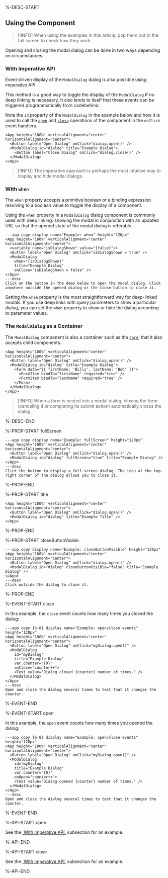 %-DESC-START

## Using the Component

>[!INFO]
> When using the examples in this article, pop them out to the full screen to check how they work.

Opening and closing the modal dialog can be done in two ways depending on circumstances.

### With Imperative API

Event-driven display of the `ModalDialog` dialog is also possible using imperative API.

This method is a good way to toggle the display of the `ModalDialog` if no deep linking is necessary.
It also lends to itself that these events can be triggered programmatically from codebehind.

Note the `id` property of the `ModalDialog` in the example below and how it is used to call the [`open`](#open-api) and [`close`](#close-api)
operations of the component in the `onClick` event handlers.

```xmlui-pg copy display name="Example: imperative API" height="120px"
<App height="100%" verticalAlignment="center" horizontalAlignment="center">
  <Button label="Open Dialog" onClick="dialog.open()" />
  <ModalDialog id="dialog" title="Example Dialog">
    <Button label="Close Dialog" onClick="dialog.close()" />
  </ModalDialog>
</App>
```

>[!INFO]
> The imperative approach is perhaps the most intuitive way to display and hide modal dialogs.

### With `when`

The `when` property accepts a primitive boolean or a binding expression resolving to a boolean value to toggle the display of a component.

Using the `when` property in a `ModalDialog` dialog component is commonly used with deep linking:
showing the modal in conjunction with an updated URL so that the opened state of the modal dialog is referable.

```xmlui-pg
---app copy display name="Example: when" height="120px"
<App height="100%" verticalAlignment="center" horizontalAlignment="center">
  <variable name="isDialogShown" value="{false}"/>
  <Button label="Open Dialog" onClick="isDialogShown = true" />
  <ModalDialog 
    when="{isDialogShown}" 
    title="Example Dialog" 
    onClose="isDialogShown = false" />
</App>
---desc
Click on the button in the demo below to open the modal dialog. Click anywhere outside the opened dialog or the close button to close it.
```

Setting the `when` property is the most straightforward way for deep-linked modals. If you use deep links with query parameters to show a particular dialog, you can set the `when` property to show or hide the dialog according to parameter values.

### The `ModalDialog` as a Container

The `ModalDialog` component is also a container such as the [`Card`](./Card.mdx), that it also accepts child components.

```xmlui-pg copy {3-8} display name="Example: children" height="120px"
<App height="100%" verticalAlignment="center" horizontalAlignment="center">
  <Button label="Open Dialog" onClick="dialog.open()" />
  <ModalDialog id="dialog" title="Example Dialog">
    <Form data="{{ firstName: 'Billy', lastName: 'Bob' }}">
      <FormItem bindTo="firstName" required="true" />
      <FormItem bindTo="lastName" required="true" />
    </Form>
  </ModalDialog>
</App>
```

>[!INFO]
> When a form is nested into a modal dialog, closing the form (canceling it or completing its submit action) automatically closes the dialog.

%-DESC-END

%-PROP-START fullScreen

```xmlui-pg
---app copy display name="Example: fullScreen" height="120px"
<App height="100%" verticalAlignment="center" horizontalAlignment="center">
  <Button label="Open Dialog" onClick="dialog.open()" />
  <ModalDialog id="dialog" fullScreen="true" title="Example Dialog" />
</App>
---desc
Click the button to display a full-screen dialog. The icon at the top-right corner of the dialog allows you to close it.
```

%-PROP-END

%-PROP-START title

```xmlui-pg copy {3} display name="Example: title" height="120px"
<App height="100%" verticalAlignment="center" horizontalAlignment="center">
  <Button label="Open Dialog" onClick="dialog.open()" />
  <ModalDialog id="dialog" title="Example Title" />
</App>
```

%-PROP-END

%-PROP-START closeButtonVisible

```xmlui-pg
---app copy display name="Example: closeButtonVisible" height="120px"
<App height="100%" verticalAlignment="center" horizontalAlignment="center">
  <Button label="Open Dialog" onClick="dialog.open()" />
  <ModalDialog id="dialog" closeButtonVisible="false" title="Example Dialog" />
</App>
---desc
Click outside the dialog to close it.
```

%-PROP-END

%-EVENT-START close

In this example, the `close` event counts how many times you closed the dialog:

```xmlui-pg
---app copy {6-8} display name="Example: open/close events" height="120px"
<App height="100%" verticalAlignment="center" horizontalAlignment="center">
  <Button label="Open Dialog" onClick="myDialog.open()" />
  <ModalDialog
    id="myDialog"
    title="Example Dialog"
    var.counter="{0}"
    onClose="counter++">
    <Text value="Dialog closed {counter} number of times." />
  </ModalDialog>
</App>
---desc
Open and close the dialog several times to test that it changes the counter.
```

%-EVENT-END

%-EVENT-START open

In this example, the `open` event counts how many times you opened the dialog:

```xmlui
---app copy {6-8} display name="Example: open/close events" height="120px"
<App height="100%" verticalAlignment="center" horizontalAlignment="center">
  <Button label="Open Dialog" onClick="myDialog.open()" />
  <ModalDialog
    id="myDialog"
    title="Example Dialog"
    var.counter="{0}"
    onOpen="counter++">
    <Text value="Dialog opened {counter} number of times." />
  </ModalDialog>
</App>
---desc
Open and close the dialog several times to test that it changes the counter.
```

%-EVENT-END

%-API-START open

See the [\`With Imperative API\`](#with-imperative-api) subsection for an example.

%-API-END

%-API-START close

See the [\`With Imperative API\`](#with-imperative-api) subsection for an example.

%-API-END
